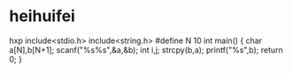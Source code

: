 # heihuifei
hxp
include<stdio.h>
include<string.h>
#define N 10
int main()
{
    char a[N],b[N+1];
    scanf("%s%s",&a,&b);
    int i,j;
    strcpy(b,a);
    printf("%s",b);
    return 0;
}
